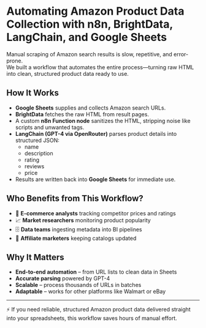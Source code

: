 # Automating Amazon Product Data Collection with n8n, BrightData, LangChain, and Google Sheets

Manual scraping of Amazon search results is slow, repetitive, and error-prone.  
We built a workflow that automates the entire process—turning raw HTML into clean, structured product data ready to use.  

## How It Works
- **Google Sheets** supplies and collects Amazon search URLs.  
- **BrightData** fetches the raw HTML from result pages.  
- A custom **n8n Function node** sanitizes the HTML, stripping noise like scripts and unwanted tags.  
- **LangChain (GPT-4 via OpenRouter)** parses product details into structured JSON:
  - name  
  - description  
  - rating  
  - reviews  
  - price  
- Results are written back into **Google Sheets** for immediate use.  

## Who Benefits from This Workflow?
- 🛒 **E-commerce analysts** tracking competitor prices and ratings  
- 📈 **Market researchers** monitoring product popularity  
- 🗄️ **Data teams** ingesting metadata into BI pipelines  
- 🔗 **Affiliate marketers** keeping catalogs updated  

## Why It Matters
- **End-to-end automation** – from URL lists to clean data in Sheets  
- **Accurate parsing** powered by GPT-4  
- **Scalable** – process thousands of URLs in batches  
- **Adaptable** – works for other platforms like Walmart or eBay  

---

⚡ If you need reliable, structured Amazon product data delivered straight into your spreadsheets, this workflow saves hours of manual effort.  
